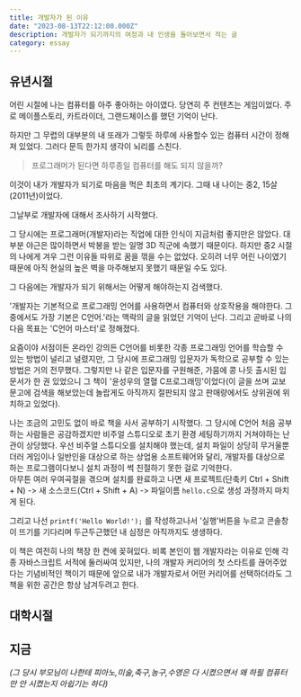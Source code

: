 ```yaml
---
title: 개발자가 된 이유
date: "2023-08-13T22:12:00.000Z"
description: 개발자가 되기까지의 여정과 내 인생을 돌아보면서 적는 글
category: essay
---
```


## 유년시절

어린 시절에 나는 컴퓨터를 아주 좋아하는 아이였다. 당연히 주 컨텐츠는 게임이었다. 주로 메이플스토리, 카트라이더, 그랜드체이스를 했던 기억이 난다.

하지만 그 무렵의 대부분의 내 또래가 그렇듯 하루에 사용할수 있는 컴퓨터 시간이 정해져 있었다. 그러다 문득 한가지 생각이 뇌리를 스친다.

> 프로그래머가 된다면 하루종일 컴퓨터를 해도 되지 않을까?

이것이 내가 개발자가 되기로 마음을 먹은 최초의 계기다.
그때 내 나이는 중2, 15살(2011년)이었다.

그날부로 개발자에 대해서 조사하기 시작했다.

그 당시에는 프로그래머(개발자)라는 직업에 대한 인식이 지금처럼 좋지만은 않았다. 대부분 야근은 많이하면서 박봉을 받는 일명 3D 직군에 속했기 때문이다. 하지만 중2 시절의 나에게 겨우 그런 이유들 따위로 꿈을 꺾을 수는 없었다. 오히려 너무 어린 나이였기 때문에 아직 현실의 높은 벽을 마주해보지 못했기 때문일 수도 있다.

그 다음에는 개발자가 되기 위해서는 어떻게 해야하는지 검색했다.

'개발자는 기본적으로 프로그래밍 언어를 사용하면서 컴퓨터와 상호작용을 해야한다. 그 중에서도 가장 기본은 C언어.'라는 맥락의 글을 읽었던 기억이 난다. 그리고 곧바로 나의 다음 목표는 'C언어 마스터'로 정해졌다.

요즘이야 서점이든 온라인 강의든 C언어를 비롯한 각종 프로그래밍 언어를 학습할 수 있는 방법이 널리고 널렸지만, 그 당시에 프로그래밍 입문자가 독학으로 공부할 수 있는 방법은 거의 전무했다. 그렇지만 나 같은 입문자를 구원해준, 가뭄에 콩 나듯 출시된 입문서가 한 권 있었으니 그 책이 '윤성우의 열혈 C프로그래밍'이었다(이 글을 쓰며 교보문고에 검색을 해보았는데 놀랍게도 아직까지 절판되지 않고 판매량에서도 상위권에 위치하고 있었다).

나는 조금의 고민도 없이 바로 책을 사서 공부하기 시작했다. 그 당시에 C언어 처음 공부하는 사람들은 공감하겠지만 비주얼 스튜디오로 초기 환경 세팅하기까지 거쳐야하는 난관이 상당했다. 우선 비주얼 스튜디오를 설치해야 했는데, 설치 파일이 상당히 무거울뿐더러 게임이나 일반인을 대상으로 하는 상업용 소프트웨어와 달리, 개발자를 대상으로 하는 프로그램이다보니 설치 과정이 썩 친절하기 못한 걸로 기억한다.  
아무튼 여러 우여곡절을 겪으며 설치를 완료하고 나면 새 프로젝트(단축키 Ctrl + Shift + N) -> 새 소스코드(Ctrl + Shift + A) -> 파일이름 `hello.c`으로 생성 과정까지 마치게 된다.

그리고 나선 `printf('Hello World!');` 를 작성하고나서 '실행'버튼을 누르고 콘솔창이 뜨기를 기다리며 두근두근했던 내 심정은 아직까지도 생생하다.

이 책은 여전히 나의 책장 한 켠에 꽂혀있다. 비록 본인이 웹 개발자라는 이유로 인해 각종 자바스크립트 서적에 둘러싸여 있지만, 나의 개발자 커리어의 첫 스타트를 끊어주었다는 기념비적인 책이기 때문에 앞으로 내가 개발자로서 어떤 커리어를 선택하더라도 그 책을 위한 공간은 항상 남겨두려고 한다.

## 대학시절

## 지금

_(그 당시 부모님이 나한테 피아노,미술,축구,농구,수영은 다 시켰으면서 왜 하필 컴퓨터만 안 시켰는지 아쉽기는 하다)_
